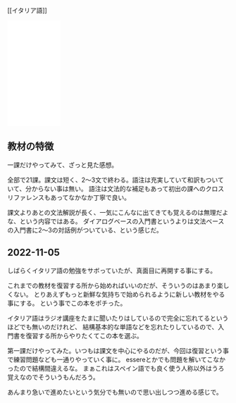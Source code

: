 [[イタリア語]]

<iframe sandbox="allow-popups allow-scripts allow-modals allow-forms allow-same-origin" style="width:120px;height:240px;" marginwidth="0" marginheight="0" scrolling="no" frameborder="0" src="//rcm-fe.amazon-adsystem.com/e/cm?lt1=_blank&bc1=000000&IS2=1&bg1=FFFFFF&fc1=000000&lc1=0000FF&t=karino203-22&language=ja_JP&o=9&p=8&l=as4&m=amazon&f=ifr&ref=as_ss_li_til&asins=B0B152HYC7&linkId=8374afb7a2cb88efebae3d7b4552da89"></iframe>

## 教材の特徴

一課だけやってみて、ざっと見た感想。

全部で21課。課文は短く、2〜3文で終わる。語注は充実していて和訳もついていて、分からない事は無い。
語注は文法的な補足もあって初出の課へのクロスリファレンスもあってなかなか丁寧で良い。

課文よりあとの文法解説が長く、一気にこんなに出てきても覚えるのは無理だよな、という内容ではある。
ダイアログベースの入門書というよりは文法ベースの入門書に2〜3の対話例がついている、という感じだ。

## 2022-11-05

しばらくイタリア語の勉強をサボっていたが、真面目に再開する事にする。

これまでの教材を復習する所から始めればいいのだが、そういうのはあまり楽しくない。
とりあえずもっと新鮮な気持ちで始められるように新しい教材をやる事にする。
という事でこの本をポチった。

イタリア語はラジオ講座をたまに聞いたりはしているので完全に忘れてるというほどでも無いのだけれど、
結構基本的な単語などを忘れたりしているので、入門書を復習する所からやりたくてこの本を選ぶ。

第一課だけやってみた。いつもは課文を中心にやるのだが、今回は復習という事で練習問題なども一通りやっていく事に。
essereとかでも問題を解いてこなかったので結構間違えるな。
まぁこれはスペイン語でも良く使う人称以外はうろ覚えなのでそういうもんだろう。

あんまり急いで進めたいという気分でも無いので思い出しつつ進める感じで。